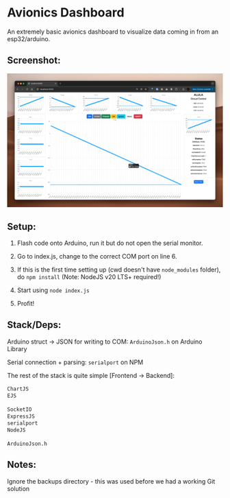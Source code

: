 # Avionics Dashboard
An extremely basic avionics dashboard to visualize data coming in from an esp32/arduino.

## Screenshot:
![alt text](demo.png)

## Setup:

1. Flash code onto Arduino, run it but do not open the serial monitor.

2. Go to index.js, change to the correct COM port on line 6.

3. If this is the first time setting up (cwd doesn't have `node_modules` folder), do `npm install` (Note: NodeJS v20 LTS+ required!)

4. Start using `node index.js`

5. Profit!

## Stack/Deps:
Arduino struct -> JSON for writing to COM: `ArduinoJson.h` on Arduino Library

Serial connection + parsing: `serialport` on NPM

The rest of the stack is quite simple [Frontend -> Backend]:
```
ChartJS
EJS

SocketIO
ExpressJS
serialport
NodeJS

ArduinoJson.h
```

## Notes:
Ignore the backups directory - this was used before we had a working Git solution
